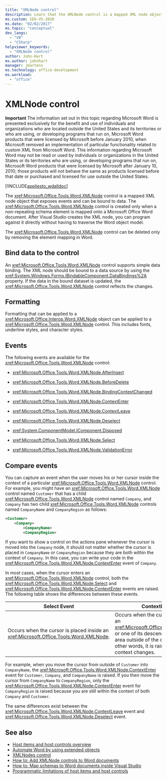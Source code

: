 ```yaml
---
title: "XMLNode control"
description: Learn that the XMLNode control is a mapped XML node object that exposes events and can be bound to data.
ms.custom: SEO-VS-2020
ms.date: "02/02/2017"
ms.topic: "conceptual"
dev_langs:
  - "VB"
  - "CSharp"
helpviewer_keywords:
  - "XMLNode control"
author: John-Hart
ms.author: johnhart
manager: jmartens
ms.technology: office-development
ms.workload:
  - "office"
---
```

# XMLNode control
  **Important** The information set out in this topic regarding Microsoft Word is presented exclusively for the benefit and use of individuals and organizations who are located outside the United States and its territories or who are using, or developing programs that run on, Microsoft Word products that were licensed by Microsoft before January 2010, when Microsoft removed an implementation of particular functionality related to custom XML from Microsoft Word. This information regarding Microsoft Word may not be read or used by individuals or organizations in the United States or its territories who are using, or developing programs that run on, Microsoft Word products that were licensed by Microsoft after January 10, 2010; those products will not behave the same as products licensed before that date or purchased and licensed for use outside the United States.

 [!INCLUDE[appliesto_wdalldoc](../vsto/includes/appliesto-wdalldoc-md.md)]

 The <xref:Microsoft.Office.Tools.Word.XMLNode> control is a mapped XML node object that exposes events and can be bound to data. The <xref:Microsoft.Office.Tools.Word.XMLNode> control is created only when a non-repeating schema element is mapped onto a Microsoft Office Word document. After Visual Studio creates the XML node, you can program against it directly without having to traverse the Word object model.

 The <xref:Microsoft.Office.Tools.Word.XMLNode> control can be deleted only by removing the element mapping in Word.

## Bind data to the control
 An <xref:Microsoft.Office.Tools.Word.XMLNode> control supports simple data binding. The XML node should be bound to a data source by using the <xref:System.Windows.Forms.IBindableComponent.DataBindings%2A> property. If the data in the bound dataset is updated, the <xref:Microsoft.Office.Tools.Word.XMLNode> control reflects the changes.

## Formatting
 Formatting that can be applied to a <xref:Microsoft.Office.Interop.Word.XMLNode> object can be applied to a <xref:Microsoft.Office.Tools.Word.XMLNode> control. This includes fonts, underline styles, and character styles.

## Events
 The following events are available for the <xref:Microsoft.Office.Tools.Word.XMLNode> control:

- <xref:Microsoft.Office.Tools.Word.XMLNode.AfterInsert>

- <xref:Microsoft.Office.Tools.Word.XMLNode.BeforeDelete>

- <xref:Microsoft.Office.Tools.Word.XMLNode.BindingContextChanged>

- <xref:Microsoft.Office.Tools.Word.XMLNode.ContextEnter>

- <xref:Microsoft.Office.Tools.Word.XMLNode.ContextLeave>

- <xref:Microsoft.Office.Tools.Word.XMLNode.Deselect>

- <xref:System.ComponentModel.IComponent.Disposed>

- <xref:Microsoft.Office.Tools.Word.XMLNode.Select>

- <xref:Microsoft.Office.Tools.Word.XMLNode.ValidationError>

## Compare events
 You can capture an event when the user moves his or her cursor inside the context of a particular <xref:Microsoft.Office.Tools.Word.XMLNode> control. For example, you might have an <xref:Microsoft.Office.Tools.Word.XMLNode> control named `Customer` that has a child <xref:Microsoft.Office.Tools.Word.XMLNode> control named `Company`, and `Company` has two child <xref:Microsoft.Office.Tools.Word.XMLNode> controls named `CompanyName` and `CompanyRegion` as follows:

```xml
<Customer>
    <Company>
        <CompanyName>
        <CompanyRegion>
```

 If you want to show a control on the actions pane whenever the cursor is moved into the `Company` node, it should not matter whether the cursor is placed in `CompanyName` or `CompanyRegion` because they are both within the context of `Company`. In this case, you can write your code in the <xref:Microsoft.Office.Tools.Word.XMLNode.ContextEnter> event of `Company`.

 In most cases, when the cursor enters an <xref:Microsoft.Office.Tools.Word.XMLNode> control, both the <xref:Microsoft.Office.Tools.Word.XMLNode.Select> and <xref:Microsoft.Office.Tools.Word.XMLNode.ContextEnter> events are raised. The following table shows the differences between these events.

|Select Event|ContextEnter Event|
|------------------|------------------------|
|Occurs when the cursor is placed inside an <xref:Microsoft.Office.Tools.Word.XMLNode>.|Occurs when the cursor is placed inside an <xref:Microsoft.Office.Tools.Word.XMLNode> or one of its descendent nodes, from an area outside of the context of the node. In other words, it is raised only when the context changes.|

 For example, when you move the cursor from outside of `Customer` into `CompanyName`, the <xref:Microsoft.Office.Tools.Word.XMLNode.ContextEnter> event for `Customer`, `Company`, and `CompanyName` is raised. If you then move the cursor from `CompanyName` to `CompanyRegion`, only the <xref:Microsoft.Office.Tools.Word.XMLNode.ContextEnter> event for `CompanyRegion` is raised because you are still within the context of both `Company` and `Customer`.

 The same differences exist between the <xref:Microsoft.Office.Tools.Word.XMLNode.ContextLeave> event and <xref:Microsoft.Office.Tools.Word.XMLNode.Deselect> event.

## See also
- [Host items and host controls overview](../vsto/host-items-and-host-controls-overview.md)
- [Automate Word by using extended objects](../vsto/automating-word-by-using-extended-objects.md)
- [XMLNodes control](../vsto/xmlnodes-control.md)
- [How to: Add XMLNode controls to Word documents](../vsto/how-to-add-xmlnode-controls-to-word-documents.md)
- [How to: Map schemas to Word documents inside Visual Studio](../vsto/how-to-map-schemas-to-word-documents-inside-visual-studio.md)
- [Programmatic limitations of host items and host controls](../vsto/programmatic-limitations-of-host-items-and-host-controls.md)
